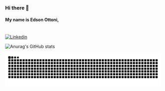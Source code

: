 <!-- Inicio -->
### Hi there 👋
#### My name is Edson Ottoni,
#

<!-- Badges -->
[![Linkedin](https://img.shields.io/badge/LinkedIn-0077B5?style=for-the-badge&logo=linkedin&logoColor=white)](https://www.linkedin.com/in/edson-ottoni/)

<!-- Grafico de status -->
![Anurag's GitHub stats](https://github-readme-stats.vercel.app/api?username=edsonottoni&show_icons=true&theme=transparent)

<!-- gráfico da cobrinha -->
![Snake_animation](https://github.com/edsonottoni/edsonottoni/blob/output/github-contribution-grid-snake.svg)
